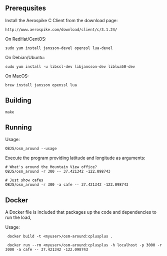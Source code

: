 
Prerequsites
----------------------------------------------------------------

Install the Aerospike C Client from the download page:

    http://www.aerospike.com/download/client/c/3.1.24/

On RedHat/CentOS:

    sudo yum install jansson-devel openssl lua-devel

On Debian/Ubuntu:

    sudo yum install -u libssl-dev libjansson-dev liblua50-dev

On MacOS:

    brew install jansson openssl lua


Building
----------------------------------------------------------------

    make
    

Running
----------------------------------------------------------------

Usage:

    OBJS/osm_around --usage

Execute the program providing latitude and longitude as arguments:

    # What's around the Mountain View office?
    OBJS/osm_around -r 300 -- 37.421342 -122.098743

    # Just show cafes
    OBJS/osm_around -r 300 -a cafe -- 37.421342 -122.098743

Docker
----------------------------------------------------------------
A Docker file is included that packages up the code and dependencies to run the load, 

Usage:

     docker build -t <myuser>/osm-around:cplusplus .

     docker run --rm <myuser>/osm-around:cplusplus -h localhost -p 3000 -r 3000 -a cafe -- 37.421342 -122.098743

